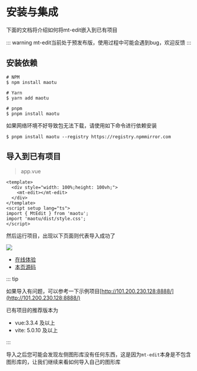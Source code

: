 # 安装与集成

下面的文档将介绍如何将mt-edit嵌入到已有项目

::: warning
mt-edit当前处于预发布版，使用过程中可能会遇到bug，欢迎反馈
:::

## 安装依赖

```shell
# NPM
$ npm install maotu

# Yarn
$ yarn add maotu

# pnpm
$ pnpm install maotu
```

如果网络环境不好导致包无法下载，请使用如下命令进行依赖安装

```shell
$ pnpm install maotu --registry https://registry.npmmirror.com
```

## 导入到已有项目

> app.vue

```vue
<template>
  <div style="width: 100%;height: 100vh;">
    <mt-edit></mt-edit>
  </div>
</template>
<script setup lang="ts">
import { MtEdit } from 'maotu';
import 'maotu/dist/style.css';
</script>
```
然后运行项目，出现以下页面则代表导入成功了

![](/get-started-quickly/install.png)
- [在线体验](/demo/get-started-quickly/install.md)
- [本页源码](https://github.com/yaolunmao/maotu-docs/blob/main/demo/get-started-quickly/install.vue)

::: tip

如果导入有问题，可以参考一下示例项目[http://101.200.230.128:8888/](http://101.200.230.128:8888/)

已有项目的推荐版本为

- vue:3.3.4 及以上
- vite: 5.0.10 及以上

:::

导入之后您可能会发现左侧图形库没有任何东西，这是因为`mt-edit`本身是不包含图形库的，让我们继续来看如何导入自己的图形库
